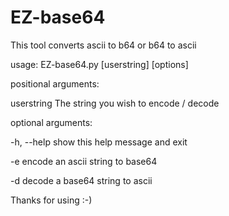 # EZ-base64
This tool converts ascii to b64 or b64 to ascii


usage: EZ-base64.py [userstring] [options]


positional arguments:

   userstring  The string you wish to encode / decode



optional arguments:

   -h, --help  show this help message and exit

   -e          encode an ascii string to base64

   -d          decode a base64 string to ascii



Thanks for using :-)
